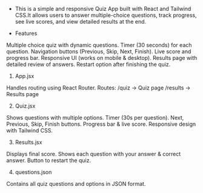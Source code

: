 - This is a simple and responsive Quiz App built with React and Tailwind CSS.It allows users to answer multiple-choice questions, track progress, see live scores, and view detailed results at the end.

- Features

Multiple choice quiz with dynamic questions.
Timer (30 seconds) for each question.
Navigation buttons (Previous, Skip, Next, Finish).
Live score and progress bar.
Responsive UI (works on mobile & desktop).
Results page with detailed review of answers.
Restart option after finishing the quiz.

1. App.jsx

Handles routing using React Router.
Routes:
/quiz → Quiz page
/results → Results page

2. Quiz.jsx

Shows questions with multiple options.
Timer (30s per question).
Next, Previous, Skip, Finish buttons.
Progress bar & live score.
Responsive design with Tailwind CSS.

3. Results.jsx

Displays final score.
Shows each question with your answer & correct answer.
Button to restart the quiz.

4. questions.json

Contains all quiz questions and options in JSON format.
